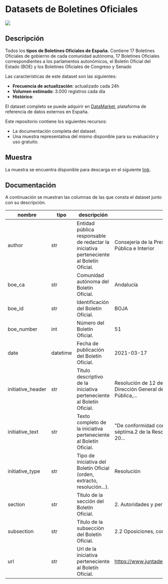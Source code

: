 # Datasets de Boletines Oficiales
<a href="https://datamarket.es">
  <img src="https://datamarket.es/media/banners/boletines-oficiales-banner.png">
</a>

## Descripción

Todos los __tipos de Boletines Oficiales de España.__ Contiene 17 Boletines Oficiales de gobierno de cada comunidad autónoma, 17 Boletines Oficiales correspondientes a los parlamentos autonómicos, el Boletín Oficial del Estado (BOE) y los Boletines Oficiales de Congreso y Senado

Las características de este dataset son las siguientes:

* __Frecuencia de actualización__: actualizado cada 24h
* __Volumen estimado__: 3.000 registros cada día
* __Histórico__: 

El dataset completo se puede adquirir en [DataMarket](https://datamarket.es/#boletines-oficiales-dataset), plataforma de referencia de datos externos en España. 

Este repositorio contiene los siguientes recursos:

* La documentación completa del dataset.
* Una muestra representativa del mismo disponible para su evaluación y uso gratuito.

## Muestra

La muestra se encuentra disponible para descarga en el siguiente [link](https://github.com/Data-Market/boletines_oficiales/blob/main/boletines-oficiales-sample.csv).

## Documentación

A continuación se muestran las columnas de las que consta el dataset junto con su descripción.

| nombre | tipo | descripción | ejemplo |
|--------|------|-------------|---------|
| author | str | Entidad pública responsable de redactar la iniciativa perteneciente al Boletín Oficial. | Consejería de la Presidencia, Administración Pública e Interior |
| boe_ca | str | Comunidad autónoma del Boletín Oficial. | Andalucía |
| boe_id | str | Identificación del Boletín Oficial. | BOJA |
| boe_number | int | Número del Boletín Oficial. | 51 |
| date | datetime | Fecha de publicación del Boletín Oficial. | 2021-03-17 |
| initiative_header | str | Título descriptivo de la iniciativa perteneciente al Boletín Oficial. | Resolución de 12 de marzo de 2021, de la Dirección General de Recursos Humanos y Función Pública,... |
| initiative_text  | str | Texto completo de la iniciativa perteneciente al Boletín Oficial. | "De conformidad con lo establecido en la base séptima.2 de la Resolución de 10 de diciembre de 20... |
| initiative_type | str | Tipo de iniciativa del Boletín Oficial (orden, extracto, resolución...). | Resolución |
| section | str | Título de la sección del Boletín Oficial. | 2. Autoridades y personal |
| subsection | str | Título de la subsección del Boletín Oficial. | 2.2 Oposiciones, concursos y otras convocatorias |
| url | str | Url de la iniciativa perteneciente al Boletín Oficial. | https://www.juntadeandalucia.es/boja/2021/51/11 |
